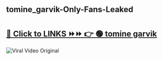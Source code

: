 
 ## tomine_garvik-Only-Fans-Leaked

# <h2><a href="https://clipsfans.com/tomine_garvik&ref=git">🔗 Click to LINKS ⏩⏩ 👉 🟢 tomine garvik </a></h2>

<a href="https://clipsfans.com/tomine_garvik&ref=git" rel="nofollow" data-target="animated-image.originalLink"><img src="https://i.ibb.co.com/xMMVF88/686577567.gif" alt="Viral Video Original" style="max-width: 100%; display: inline-block;" data-target="animated-image.originalImage"></a>
